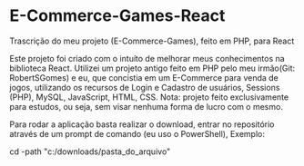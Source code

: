 # E-Commerce-Games-React
Trascrição do meu projeto (E-Commerce-Games), feito em PHP, para React

Este projeto foi criado com o intuíto de melhorar meus conhecimentos na biblioteca React. Utilizei um projeto antigo feito em PHP pelo meu irmão(Git: RobertSGomes) e eu, que concistia
em um E-Commerce para venda de jogos, utilizando os recursos de Login e Cadastro de usuários, Sessions (PHP), MySQL, JavaScript, HTML, CSS. Nota: projeto feito exclusivamente para
estudos, ou seja, sem visar nenhuma forma de lucro com o mesmo.

Para rodar a aplicação basta realizar o download, entrar no repositório através de um prompt de comando (eu uso o PowerShell),
Exemplo:

  cd -path "c:/downloads/pasta_do_arquivo"
